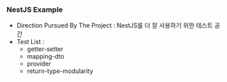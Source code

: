 ### NestJS Example

- Direction Pursued By The Project : NestJS를 더 잘 사용하기 위한 테스트 공간
- Test List :
  - getter-setter
  - mapping-dto
  - provider
  - return-type-modularity